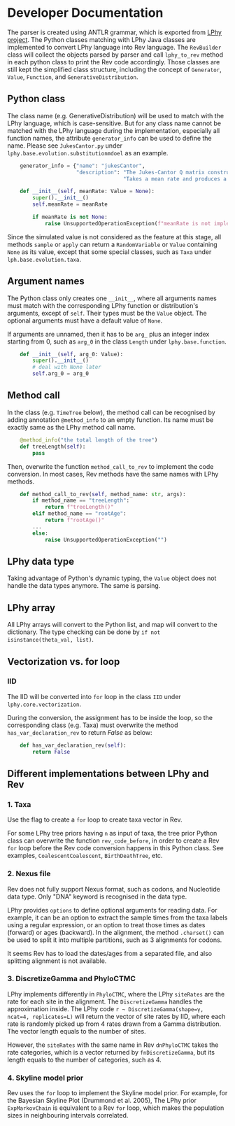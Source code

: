 # Developer Documentation

The parser is created using ANTLR grammar, 
which is exported from [LPhy project](https://github.com/LinguaPhylo/linguaPhylo).
The Python classes matching with LPhy Java classes are implemented to convert LPhy language into Rev language.
The `RevBuilder` class will collect the objects parsed by parser 
and call `lphy_to_rev` method in each python class to print the Rev code accordingly.
Those classes are still kept the simplified class structure, 
including the concept of `Generator`, `Value`, `Function`, and `GenerativeDistribution`.

## Python class

The class name (e.g. GenerativeDistribution) will be used to match with the LPhy language,
which is case-sensitive. 
But for any class name cannot be matched with the LPhy language during the implementation,
especially all function names, the attribute `generator_info` can be used to define the name.
Please see `JukesCantor.py` under `lphy.base.evolution.substitutionmdoel` as an example.

```python
    generator_info = {"name": "jukesCantor",
                      "description": "The Jukes-Cantor Q matrix construction function. "
                                     "Takes a mean rate and produces a Jukes-Cantor Q matrix."}

    def __init__(self, meanRate: Value = None):
        super().__init__()
        self.meanRate = meanRate

        if meanRate is not None:
            raise UnsupportedOperationException(f"meanRate is not implemented yet ! meanRate = {meanRate}")
```

Since the simulated value is not considered as the feature at this stage,
all methods `sample` or `apply` can return a `RandomVariable` or `Value` containing `None` as its value,
except that some special classes, such as `Taxa` under `lph.base.evolution.taxa`.

## Argument names

The Python class only creates one `__init__`, where all arguments names must match with 
the corresponding LPhy function or distribution's arguments, except of `self`.
Their types must be the `Value` object.
The optional arguments must have a default value of `None`.

If arguments are unnamed, then it has to be `arg_` plus an integer index starting from 0,
such as `arg_0` in the class `Length` under `lphy.base.function`.

```python
    def __init__(self, arg_0: Value):
        super().__init__()
        # deal with None later
        self.arg_0 = arg_0
```

## Method call

In the class (e.g. `TimeTree` below), the method call can be recognised by adding 
annotation `@method_info` to an empty function. 
Its name must be exactly same as the LPhy method call name.

```python
    @method_info("the total length of the tree")
    def treeLength(self):
        pass
```

Then, overwrite the function `method_call_to_rev` to implement the code conversion.
In most cases, Rev methods have the same names with LPhy methods.

```python
    def method_call_to_rev(self, method_name: str, args):
        if method_name == "treeLength":
            return f"treeLength()"
        elif method_name == "rootAge":
            return f"rootAge()"
        ...
        else:
            raise UnsupportedOperationException("")
```


## LPhy data type

Taking advantage of Python's dynamic typing, the `Value` object 
does not handle the data types anymore. The same is parsing.

## LPhy array

All LPhy arrays will convert to the Python list, and map will convert to the dictionary.
The type checking can be done by `if not isinstance(theta_val, list)`.

## Vectorization vs. for loop

### IID

The IID will be converted into `for` loop in the class `IID` under `lphy.core.vectorization`.

During the conversion, the assignment has to be inside the loop,
so the corresponding class (e.g. Taxa) must overwrite the method `has_var_declaration_rev` to return _False_ as below:

```python
    def has_var_declaration_rev(self):
        return False
```

## Different implementations between LPhy and Rev

### 1. Taxa

Use the flag to create a `for` loop to create taxa vector in Rev.

For some LPhy tree priors having `n` as input of taxa, the tree prior Python class can overwrite 
the function `rev_code_before`, in order to create a Rev `for` loop before the Rev code conversion 
happens in this Python class.
See examples, `CoalescentCoalescent`, `BirthDeathTree`, etc.

### 2. Nexus file

Rev does not fully support Nexus format, such as codons, and Nucleotide data type. 
Only "DNA" keyword is recognised in the data type. 

LPhy provides `options` to define optional arguments for reading data. 
For example, it can be an option to extract the sample times from the taxa labels using a regular expression, 
or an option to treat those times as dates (forward) or ages (backward).
In the alignment, the method `.charset()` can be used to split it into multiple partitions, 
such as 3 alignments for codons.

It seems Rev has to load the dates/ages from a separated file, and also splitting alignment is not available. 

### 3. DiscretizeGamma and PhyloCTMC

LPhy implements differently in `PhyloCTMC`, where the LPhy `siteRates` are the rate for each site in the alignment. 
The `DiscretizeGamma` handles the approximation inside. 
The LPhy code `r ~ DiscretizeGamma(shape=γ, ncat=4, replicates=L)` will return the vector of site rates by IID, 
where each rate is randomly picked up from 4 rates drawn from a Gamma distribution. 
The vector length equals to the number of sites. 

However, the `siteRates` with the same name in Rev `dnPhyloCTMC` takes the rate categories, 
which is a vector returned by `fnDiscretizeGamma`, but its length equals to the number of categories,
such as 4.

### 4. Skyline model prior

Rev uses the `for` loop to implement the Skyline model prior.
For example, for the Bayesian Skyline Plot (Drummond et al. 2005),
The LPhy prior `ExpMarkovChain` is equivalent to a Rev `for` loop, 
which makes the population sizes in neighbouring intervals correlated.

